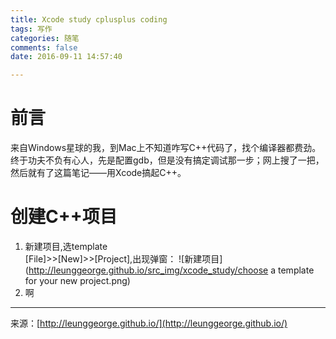 ```yaml
---
title: Xcode study cplusplus coding
tags: 写作
categories: 随笔
comments: false
date: 2016-09-11 14:57:40

---
```

# 前言  
来自Windows星球的我，到Mac上不知道咋写C++代码了，找个编译器都费劲。终于功夫不负有心人，先是配置gdb，但是没有搞定调试那一步；网上搜了一把，然后就有了这篇笔记——用Xcode搞起C++。

# 创建C++项目
1. 新建项目,选template  
[File]>>[New]>>[Project],出现弹窗：
![新建项目](http://leunggeorge.github.io/src_img/xcode_study/choose a template for your new project.png)
2. 啊








---
<link rel="stylesheet" href="http://yandex.st/highlightjs/6.1/styles/default.min.css">
<script src="http://yandex.st/highlightjs/6.1/highlight.min.js"></script>
<script>
hljs.tabReplace = ' ';
hljs.initHighlightingOnLoad();
</script>


来源：[http://leunggeorge.github.io/](http://leunggeorge.github.io/)  